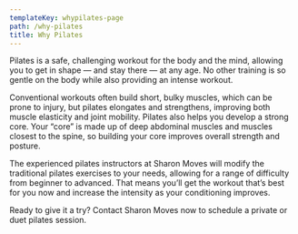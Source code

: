 ```yaml
---
templateKey: whypilates-page
path: /why-pilates
title: Why Pilates
---
```

Pilates is a safe, challenging workout for the body and the mind, allowing you to get in shape — and stay there — at any age. No other training is so gentle on the body while also providing an intense workout.

Conventional workouts often build short, bulky muscles, which can be prone to injury, but pilates elongates and strengthens, improving both muscle elasticity and joint mobility. Pilates also helps you develop a strong core. Your “core” is made up of deep abdominal muscles and muscles closest to the spine, so building your core improves overall strength and posture.

The experienced pilates instructors at Sharon Moves will modify the traditional pilates exercises to your needs, allowing for a range of difficulty from beginner to advanced. That means you’ll get the workout that’s best for you now and increase the intensity as your conditioning improves.

Ready to give it a try? Contact Sharon Moves now to schedule a private or duet pilates session.

